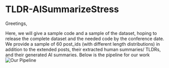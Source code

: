 # TLDR-AISummarizeStress
Greetings,


Here, we will give a sample code and a sample of the dataset, hoping to release the complete dataset and the needed code by the conference date.
We provide a sample of 60 post_ids (with different length distributions) in addition to the extended posts, their extracted human summaries/ TLDRs, and their generated AI summaries.
Below is the pipeline for our work 
![Our Pipeline](https://github.com/Zeyad-o/TLDR-AISummarizeStress/assets/82068994/53050a2a-de9e-413d-9d27-5cf5384d5942)

